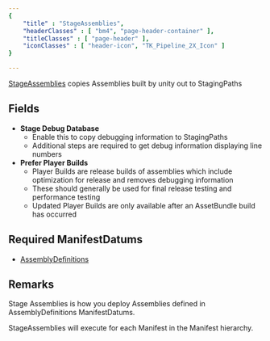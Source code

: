 ```yaml
---
{ 
	"title" : "StageAssemblies",
	"headerClasses" : [ "bm4", "page-header-container" ],
	"titleClasses" : [ "page-header" ],
	"iconClasses" : [ "header-icon", "TK_Pipeline_2X_Icon" ]
}

---
```


[StageAssemblies](assetlink://Packages/com.passivepicasso.thunderkit/Editor/Core/Pipelines/Jobs/StageAssemblies.cs) copies Assemblies built by unity out to StagingPaths

## Fields
* **Stage Debug Database**
  - Enable this to copy debugging information to StagingPaths 
  - Additional steps are required to get debug information displaying line numbers
* **Prefer Player Builds**
  - Player Builds are release builds of assemblies which include optimization for release and removes debugging information
  - These should generally be used for final release testing and performance testing
  - Updated Player Builds are only available after an AssetBundle build has occurred

## Required ManifestDatums

* [AssemblyDefinitions](assetlink://Packages/com.passivepicasso.thunderkit/Editor/Core/Manifests/Datum/AssemblyDefinitions.cs)

## Remarks

Stage Assemblies is how you deploy Assemblies defined in AssemblyDefinitions ManifestDatums.

StageAssemblies will execute for each Manifest in the Manifest hierarchy.
